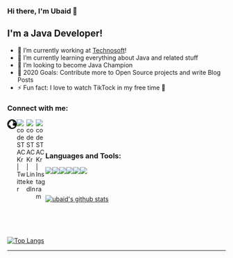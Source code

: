 ### Hi there, I'm Ubaid 👋

## I'm a Java Developer!

- 🔭 I’m currently working at [Technosoft][website]!
- 🌱 I’m currently learning everything about Java and related stuff
- 👯 I’m looking to become Java Champion
- 🥅 2020 Goals: Contribute more to Open Source projects and write Blog Posts
- ⚡ Fun fact: I love to watch TikTock in my free time 🤣

### Connect with me:

[<img align="left" alt="codeSTACKr.com" width="22px" src="https://raw.githubusercontent.com/iconic/open-iconic/master/svg/globe.svg" />][website]
[<img align="left" alt="codeSTACKr | Twitter" width="22px" src="https://cdn.jsdelivr.net/npm/simple-icons@v3/icons/twitter.svg" />][twitter]
[<img align="left" alt="codeSTACKr | LinkedIn" width="22px" src="https://cdn.jsdelivr.net/npm/simple-icons@v3/icons/linkedin.svg" />][linkedin]
[<img align="left" alt="codeSTACKr | Instagram" width="22px" src="https://cdn.jsdelivr.net/npm/simple-icons@v3/icons/instagram.svg" />][instagram]

<br/>
<br/>
<br/>


### Languages and Tools:

<img align="left" src="https://img.icons8.com/color/48/000000/java-coffee-cup-logo.png"/>
<img align="left" src="https://img.icons8.com/color/48/000000/spring-logo.png"/>
<img align="left" src="https://img.icons8.com/color/48/000000/angularjs.png"/>
<img align="left" src="https://img.icons8.com/color/48/000000/intellij-idea.png"/>
<img align="left" src="https://img.icons8.com/color/48/000000/docker.png"/>
<img align="left" src="https://img.icons8.com/color/48/000000/ubuntu.png"/>

<br/>
<br/>
<br/>

[![ubaid's github stats](https://github-readme-stats.vercel.app/api?username=UbaidurRehman1&count_private=true&show_icons=true)](https://github.com/UbaidurRehman1/github-readme-stats)


<br/>
<br/>
<br/>

[![Top Langs](https://github-readme-stats.vercel.app/api/top-langs/?username=UbaidurRehman1&hide=jupyter%20notebook)](https://github.com/UbaidurRehman1/github-readme-stats)

---

[website]: https://techno-soft.com/
[twitter]: https://twitter.com/Ubaidshan
[instagram]: https://www.instagram.com/ubaid4j
[linkedin]: https://www.linkedin.com/in/ubaid-ur-rehman-5a0118119/

